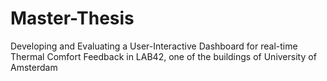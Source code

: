 # Master-Thesis
Developing and Evaluating a User-Interactive Dashboard for real-time Thermal Comfort Feedback in LAB42, one of the buildings of University of Amsterdam
